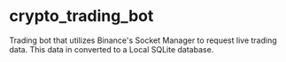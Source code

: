 # crypto_trading_bot
Trading bot that utilizes Binance's Socket Manager to request live trading data. This data in converted to a Local SQLite database.

